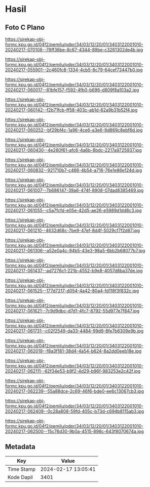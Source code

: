 # Hasil

## Foto C Plano

https://sirekap-obj-formc.kpu.go.id/04f2/pemilu/pdpr/34/03/12/20/01/3403122001010-20240217-070108--78ff36be-8c67-4344-89be-c3261302de4b.jpg

https://sirekap-obj-formc.kpu.go.id/04f2/pemilu/pdpr/34/03/12/20/01/3403122001010-20240217-055901--2c460fc8-1334-4cb5-8c79-64cef73447b0.jpg

https://sirekap-obj-formc.kpu.go.id/04f2/pemilu/pdpr/34/03/12/20/01/3403122001010-20240217-060017--81bfe157-f592-4fb0-b696-d809f8a103a2.jpg

https://sirekap-obj-formc.kpu.go.id/04f2/pemilu/pdpr/34/03/12/20/01/3403122001010-20240217-060142--f2b71fcb-ff58-403c-ab1d-62a9b31b52f4.jpg

https://sirekap-obj-formc.kpu.go.id/04f2/pemilu/pdpr/34/03/12/20/01/3403122001010-20240217-060252--bf29bf4c-1a96-4ce6-a3e6-9d869c8ebf6d.jpg

https://sirekap-obj-formc.kpu.go.id/04f2/pemilu/pdpr/34/03/12/20/01/3403122001010-20240217-060430--4e260f61-afc6-4a6b-8bdc-2217a9725937.jpg

https://sirekap-obj-formc.kpu.go.id/04f2/pemilu/pdpr/34/03/12/20/01/3403122001010-20240217-060832--921710b7-c466-4b54-a716-76e1e86e124d.jpg

https://sirekap-obj-formc.kpu.go.id/04f2/pemilu/pdpr/34/03/12/20/01/3403122001010-20240217-061007--7b686147-39a6-474f-8908-07dad8385469.jpg

https://sirekap-obj-formc.kpu.go.id/04f2/pemilu/pdpr/34/03/12/20/01/3403122001010-20240217-061055--c5a7fcfd-e05e-42d5-ae26-e5989d1dd8c3.jpg

https://sirekap-obj-formc.kpu.go.id/04f2/pemilu/pdpr/34/03/12/20/01/3403122001010-20240217-061210--4632d68c-7be9-47ef-8d4f-5029cf7f2d67.jpg

https://sirekap-obj-formc.kpu.go.id/04f2/pemilu/pdpr/34/03/12/20/01/3403122001010-20240217-061306--a52e0a4c-94b5-43e3-98a5-6bb2b68077b7.jpg

https://sirekap-obj-formc.kpu.go.id/04f2/pemilu/pdpr/34/03/12/20/01/3403122001010-20240217-061437--ad7276c1-221b-4552-b9e8-4057d8ba37de.jpg

https://sirekap-obj-formc.kpu.go.id/04f2/pemilu/pdpr/34/03/12/20/01/3403122001010-20240217-061525--177d7217-d054-4a42-80a4-fd118f3f832c.jpg

https://sirekap-obj-formc.kpu.go.id/04f2/pemilu/pdpr/34/03/12/20/01/3403122001010-20240217-061621--7c9d9dbc-d7d1-4fc7-8792-55d977e7f847.jpg

https://sirekap-obj-formc.kpu.go.id/04f2/pemilu/pdpr/34/03/12/20/01/3403122001010-20240217-061731--c02f2549-da33-4484-99d9-8fe7b6309e9b.jpg

https://sirekap-obj-formc.kpu.go.id/04f2/pemilu/pdpr/34/03/12/20/01/3403122001010-20240217-062019--f8a3f181-38d4-4a54-b624-8a2dd0eeb18e.jpg

https://sirekap-obj-formc.kpu.go.id/04f2/pemilu/pdpr/34/03/12/20/01/3403122001010-20240217-062111--62f34e53-b9f2-4d29-b96f-983253e2c42f.jpg

https://sirekap-obj-formc.kpu.go.id/04f2/pemilu/pdpr/34/03/12/20/01/3403122001010-20240217-062239--55a88dce-2c69-46f6-bde0-ee6c13067cb3.jpg

https://sirekap-obj-formc.kpu.go.id/04f2/pemilu/pdpr/34/03/12/20/01/3403122001010-20240217-062409--0c28a808-59fd-405c-b73d-c694b8115ab3.jpg

https://sirekap-obj-formc.kpu.go.id/04f2/pemilu/pdpr/34/03/12/20/01/3403122001010-20240217-062500--15c76d30-9b0a-4515-898c-643f8070674a.jpg


## Metadata

| Key        | Value               |
| ---------- | ------------------- |
| Time Stamp | 2024-02-17 13:05:41 |
| Kode Dapil | 3401                |



